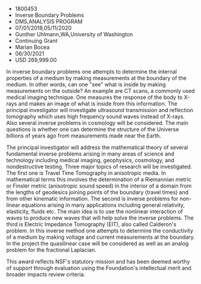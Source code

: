 
* 1800453
* Inverse Boundary Problems
* DMS,ANALYSIS PROGRAM
* 07/01/2018,05/11/2020
* Gunther Uhlmann,WA,University of Washington
* Continuing Grant
* Marian Bocea
* 06/30/2021
* USD 269,999.00

In inverse boundary problems one attempts to determine the internal properties
of a medium by making measurements at the boundary of the medium. In other
words, can one "see" what is inside by making measurements on the outside? An
example are CT scans, a commonly used medical imaging technique. One measures
the response of the body to X-rays and makes an image of what is inside from
this information. The principal investigator will investigate ultrasound
transmission and reflection tomography which uses high frequency sound waves
instead of X-rays. Also several inverse problems in cosmology will be
considered. The main questions is whether one can determine the structure of the
Universe billions of years ago from measurements made near the Earth.

The principal investigator will address the mathematical theory of several
fundamental inverse problems arising in many areas of science and technology
including medical imaging, geophysics, cosmology, and nondestructive testing.
Three major topics of research will be investigated. The first one is Travel
Time Tomography in anisotropic media. In mathematical terms this involves the
determination of a Riemannian metric or Finsler metric (anisotropic sound speed)
in the interior of a domain from the lengths of geodesics joining points of the
boundary (travel times) and from other kinematic information. The second is
inverse problems for non-linear equations arising in many applications including
general relativity, elasticity, fluids etc. The main idea is to use the
nonlinear interaction of waves to produce new waves that will help solve the
inverse problems. The third is Electric Impedance Tomography (EIT), also called
Calderon's problem. In this inverse method one attempts to determine the
conductivity of a medium by making voltage and current measurements at the
boundary. In the project the quasilinear case will be considered as well as an
analog problem for the fractional Laplacian.

This award reflects NSF's statutory mission and has been deemed worthy of
support through evaluation using the Foundation's intellectual merit and broader
impacts review criteria.
